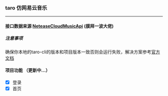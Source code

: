 ### taro 仿网易云音乐  
---
#### 接口数据来源  [NeteaseCloudMusicApi](https://github.com/Binaryify/NeteaseCloudMusicApi) (膜拜一波大佬)

##### 注意事项
确保你本地的taro-cli的版本和项目版本一致否则会运行失败，解决方案参考[官方文档](https://taro-docs.jd.com/taro/docs/GETTING-STARTED.html#%E7%8E%AF%E5%A2%83%E5%8F%8A%E4%BE%9D%E8%B5%96%E6%A3%80%E6%B5%8B)
#### 项目功能 （更新中...）
- [x] 登录
- [x] 首页